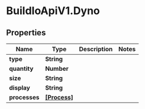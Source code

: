 # BuildIoApiV1.Dyno

## Properties

Name | Type | Description | Notes
------------ | ------------- | ------------- | -------------
**type** | **String** |  | 
**quantity** | **Number** |  | 
**size** | **String** |  | 
**display** | **String** |  | 
**processes** | [**[Process]**](Process.md) |  | 


